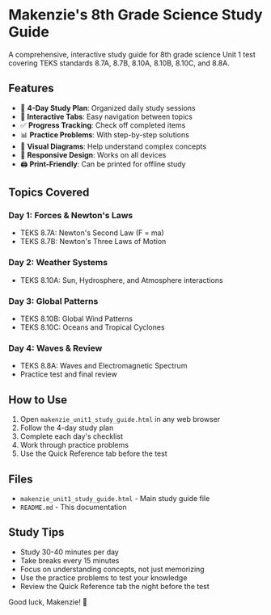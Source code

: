 # Makenzie's 8th Grade Science Study Guide

A comprehensive, interactive study guide for 8th grade science Unit 1 test covering TEKS standards 8.7A, 8.7B, 8.10A, 8.10B, 8.10C, and 8.8A.

## Features

- 📅 **4-Day Study Plan**: Organized daily study sessions
- 🎯 **Interactive Tabs**: Easy navigation between topics
- ✅ **Progress Tracking**: Check off completed items
- 📊 **Practice Problems**: With step-by-step solutions
- 🎨 **Visual Diagrams**: Help understand complex concepts
- 📱 **Responsive Design**: Works on all devices
- 🖨️ **Print-Friendly**: Can be printed for offline study

## Topics Covered

### Day 1: Forces & Newton's Laws
- TEKS 8.7A: Newton's Second Law (F = ma)
- TEKS 8.7B: Newton's Three Laws of Motion

### Day 2: Weather Systems
- TEKS 8.10A: Sun, Hydrosphere, and Atmosphere interactions

### Day 3: Global Patterns
- TEKS 8.10B: Global Wind Patterns
- TEKS 8.10C: Oceans and Tropical Cyclones

### Day 4: Waves & Review
- TEKS 8.8A: Waves and Electromagnetic Spectrum
- Practice test and final review

## How to Use

1. Open `makenzie_unit1_study_guide.html` in any web browser
2. Follow the 4-day study plan
3. Complete each day's checklist
4. Work through practice problems
5. Use the Quick Reference tab before the test

## Files

- `makenzie_unit1_study_guide.html` - Main study guide file
- `README.md` - This documentation

## Study Tips

- Study 30-40 minutes per day
- Take breaks every 15 minutes
- Focus on understanding concepts, not just memorizing
- Use the practice problems to test your knowledge
- Review the Quick Reference tab the night before the test

Good luck, Makenzie! 🌟
